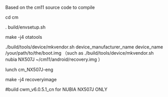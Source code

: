 Based on the cm11 source code to compile

cd cm

. build/envsetup.sh

make -j4 otatools

./build/tools/device/mkvendor.sh device_manufacturer_name device_name /your/path/to/the/boot.img
（such as
./build/tools/device/mkvendor.sh nubia NX507J ~/cm11/android/recovery.img
）

lunch cm_NX507J-eng

make -j4 recoveryimage

#build cwm_v6.0.5.1_cn for NUBIA NX507J ONLY
